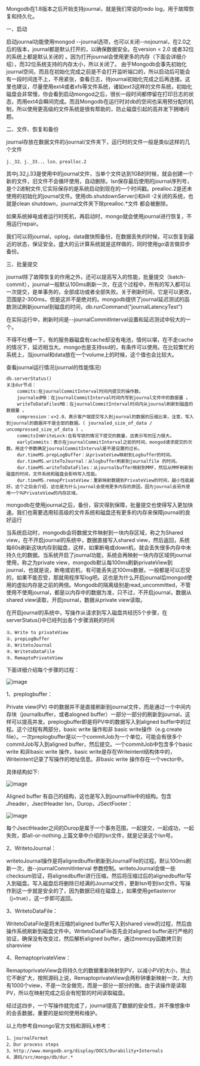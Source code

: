 Mongodb在1.8版本之后开始支持journal，就是我们常说的redo log，用于故障恢复和持久化。

一、启动

启动journal功能使用mongod --journal选项，也可以关闭--nojournal，在2.0之后的版本，journal都是默认打开的，以确保数据安全。在version < 2.0 或者32位的系统上都是默认关闭的 。因为打开journal会使用更多的内存（下面会详细介绍），而32位系统支持的内存太小，所以关闭了。
由于Mongodb会事先初始化journal空间，而且在初始化完成之前是不会打开监听端口的，所以启动后可能会有一段时间连不上，不用紧张，查看日志，待journal初始化完成之后再连接。这里也建议，尽量使用ext4或者xfs等文件系统，诸如ext3这样的文件系统，初始化磁盘会非常慢，你会看到启动mongod之后，很长一段时间都停留在打印日志的状态，而用ext4会瞬间完成。而且Mongodb在运行时对db的空间也采用预分配的机制，所以使用更高级的文件系统是很有帮助的，防止磁盘引起的高并发下拥堵问题。

二、文件、恢复和备份

journal存放在数据文件的/journal/文件夹下，运行时的文件一般是类似这样的几个文件

	j._32、j._33..、lsn、prealloc.2
其中j.32,j.33是使用中的journal文件，当单个文件达到1GB的时候，就会创建一个新的文件，旧文件不会循环使用，自动删除。lsn保存最后使用的journal序列号，是个2进制文件,它实际保存的是系统启动到现在的一个时间戳。prealloc.2是还未使用的初始化的journal文件。使用db.shutdownServer()和kill -2关闭的系统，也就是clean shutdown，journal文件夹下除prealloc.*文件 都会被删除。

如果系统掉电或者运行时死机，再启动时，mongo就会使用journal进行恢复，不用运行repair。

我们可以将journal，oplog，data做快照备份，在数据丢失的时候，可以恢复到最近的状态，保证安全。盛大的云计算系统就是这样做的，同时使用go语言做异步备份。 

三、批量提交

journal除了故障恢复的作用之外，还可以提高写入的性能，批量提交（batch-commit），journal一般默认100ms刷新一次，在这个过程中，所有的写入都可以一次提交，是单事务的，全部成功或者全部失败。关于刷新时间，它是可以更改，范围是2-300ms，但是这并不是绝对的。mongodb提供了journal延迟测试的函数测试刷新journal到磁盘的时间，db.runCommand("journalLatencyTest")

在实际运行中，刷新时间是--journalCommitInterval设置和延迟测试中较大的一个。
 
不得不吐槽一下，有的服务器磁盘有cache却没有电池，情何以堪，在不走cache的情况下，延迟相当大。mongo也是支持ssd的，有条件可以使用。在比较繁忙的系统上，当journal和data放在一个volume上的时候，这个值也会比较大。

查看journal运行情况(journal的性能情况)

	db.serverStatus()
	关注dur节点：
		commits:在journalCommitInterval时间内提交的操作数。
		journaledMB：在journalCommitInterval时间内写到journal文件中的数据量 。
		writeToDataFilesMB：在journalCommitInterval时间内从journal刷新到磁盘的数据量 。
		compression：v>2.0，表示客户端提交写入到journal的数据的压缩比率，注意，写入到journal的数据并不是全部的数据。( journaled_size_of_data / uncompressed_size_of_data ) 。
		commitsInWriteLock:在有写锁的情况下提交的数量，这表示写的压力很大。
		earlyCommits：表示在journalCommitInterval之前的时间，mongod请求提交的次数。用这个参数确定journalCommitInterval是不是设置的过长。
		dur.timeMS.prepLogBuffer：从privateView映射到Logbuffer的时间。
		dur.timeMS.writeToJournal：从logbuffer刷新到journalfile 的时间。
		dur.timeMS.writeToDataFiles：从journalbuffer映射到MMF，然后从MMF刷新到磁盘的时间，文件系统和磁盘会影响写入性能。
		dur.timeMS.remapPrivateView：重新映射数据到PrivateView的时间，越小性能越好。这个之后会介绍，这也是为什么journal会使用更多内存的原因，因为journal会另外使用一个叫PrivateView的内存区域。 

mongodb在使用journal之后，备份，容灾得到保障，批量提交也使得写入更加快速。我们也需要选用较高级的文件系统和磁盘还有更多的内存来保障journal的良好运行

当系统启动时，mongodb会将数据文件映射到一块内存区域，称之为Shared view，在不开启journal的系统中，数据直接写入shared view，然后返回，系统每60s刷新这块内存到磁盘，这样，如果断电或down机，就会丢失很多内存中未持久化的数据。当系统开启了journal功能，系统会再映射一块内存区域供journal使用，称之为private view，mongodb默认每100ms刷新privateView到journal，也就是说，断电或宕机，有可能丢失这100ms数据，一般都是可以忍受的，如果不能忍受，那就用程序写log吧。这也是为什么开启journal后mongod使用的虚拟内存是之前的两倍。Mongodb的隔离级别是read_uncommitted，不管使用不使用journal，都是以内存中的数据为准，只不过，不开启journal，数据从shared view读取，开启journal，数据从private view读取。

在开启journal的系统中，写操作从请求到写入磁盘共经历5个步骤，在serverStatus()中已经列出各个步骤消耗的时间

	①、Write to privateView
	②、prepLogBuffer
	③、WritetoJournal
	④、WritetoDataFile
	⑤、RemaptoPrivateView

下面详细介绍每个步骤的过程：
	
![image](http://blog.chinaunix.net/attachment/201211/23/15795819_13536557498aw3.jpg)	

1、preplogbuffer：

Private view(PV) 中的数据并不是直接刷新到journal文件，而是通过一个中间内存块（journalbuffer，或者alogned buffer）一部分一部分的刷新到journal，这样可以提高并发。preplogbuffer即是将PV中的数据写入到aligned buffer中的过程。这个过程有两部分，basic write 操作和非 basic write操作（e.g.create file）。一次preplogbuffer是以一个commitJob为一个单位，可能会有很多个commitJob写入到aligned buffer，然后提交。一个commitJob中包含多个basic write 和非basic write 操作，basic write是存在Writeintent结构体中的，Writeintent记录了写操作的地址信息。非basic write 操作存在一个vector中。

具体结构如下:

![image](http://blog.chinaunix.net/attachment/201211/23/15795819_1353655749NaD2.jpg)

Aligned buffer 有自己的结构，这也是写入到journalfile中的结构。包含Jheader，JsectHeader lsn，Durop，JSectFooter：

![image](http://blog.chinaunix.net/attachment/201211/23/15795819_1353655749yuIG.jpg)

每个JsectHeader之间的Durop是属于一个事务范围，一起提交，一起成功，一起失败，即all-or-nothing.上篇文章中介绍的lsn文件，就是记录这个lsn号。

2、WritetoJournal：

writetoJournal操作是将alignedbuffer刷新到JournalFile的过程。默认100ms刷新一次，由--journalCommitInterval 参数控制。writetoJournal会做一些checksum验证，将alignedbuffer进行压缩，然后将压缩过后的alignedbuffer写入到磁盘。写入磁盘后将删除已经满的Journal文件，更新lsn号到lsn文件。写操作到这一步就是安全的了，因为数据已经在磁盘上，如果使用getlasterror（j=true），这一步即可返回。

3、WritetoDataFile：

WritetoDataFile是将未压缩的aligned buffer写入到shared view的过程，然后由操作系统刷新到磁盘文件中。WritetoDataFile首先会对aligned buffer进行严格的验证，确保没有改变过，然后解析aligned buffer，通过memcpy函数拷贝到shareview

4、RemaptoprivateView：

RemaptoprivateView会将持久化的数据重新映射到PV，以减小PV的大小，防止它不断扩大，按照源码上说，RemaptoprivateView会两秒钟重新映射一次，大约有1000个view，不是一次全做完，而是一部分一部分的做。由于读操作是读取PV，所以在映射完成之后会有短暂的时间读取磁盘。

经过这四步，一个写操作就完成了，journal提高了数据的安全性，并不像想象中的会丢数据，重要的是如何使用和维护。

以上均参考自mongo官方文档和源码,k参考：

    1、journalFormat
    2、Dur process steps
    3、http://www.mongodb.org/display/DOCS/Durability+Internals
    4、源码/src/mongo/db/dur.*